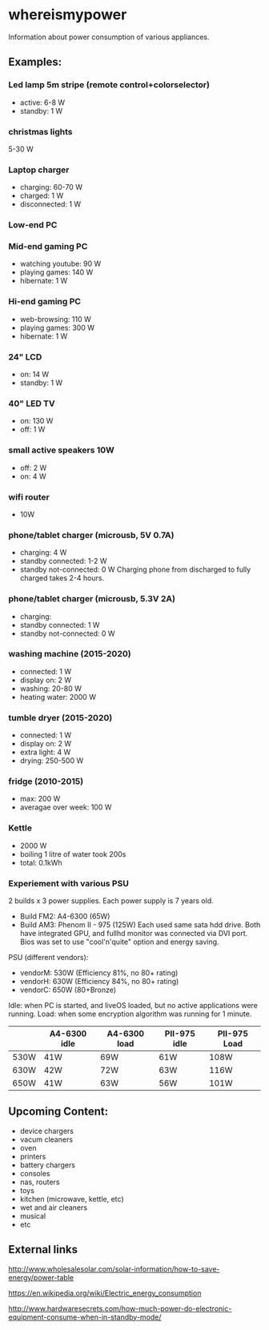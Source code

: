 # whereismypower
Information about power consumption of various appliances.




## Examples:

### Led lamp 5m stripe (remote control+colorselector)
* active: 6-8 W
* standby: 1 W

### christmas lights

5-30 W

### Laptop charger
* charging: 60-70 W
* charged: 1 W
* disconnected: 1 W

### Low-end PC


### Mid-end gaming PC
* watching youtube: 90 W
* playing games: 140 W
* hibernate: 1 W


### Hi-end gaming PC
* web-browsing: 110 W
* playing games: 300 W
* hibernate: 1 W


### 24" LCD
* on: 14 W
* standby: 1 W

### 40" LED TV
* on: 130 W
* off: 1 W

### small active speakers 10W
* off: 2 W
* on: 4 W
 
### wifi router
* 10W
 
### phone/tablet charger (microusb, 5V 0.7A)
* charging: 4 W
* standby connected: 1-2 W
* standby not-connected: 0 W
Charging phone from discharged to fully charged takes 2-4 hours.

### phone/tablet charger (microusb, 5.3V 2A)
* charging: 
* standby connected: 1 W
* standby not-connected: 0 W

### washing machine (2015-2020)

* connected: 1 W
* display on: 2 W
* washing: 20-80 W
* heating water: 2000 W

### tumble dryer (2015-2020)

* connected: 1 W
* display on: 2 W
* extra light: 4 W
* drying: 250-500 W

### fridge (2010-2015)

* max: 200 W
* averagae over week: 100 W

### Kettle 
* 2000 W
* boiling 1 litre of water took 200s
* total: 0.1kWh


### Experiement with various PSU

2 builds x 3 power supplies. Each power supply is 7 years old. 

* Build FM2: A4-6300 (65W)
* Build AM3: Phenom  II - 975 (125W)
Each used same sata hdd drive. Both have integrated GPU, and fullhd monitor was connected via DVI port. Bios was set to use "cool'n'quite" option and energy saving.

PSU (different vendors):
* vendorM: 530W (Efficiency 81%, no 80+ rating)
* vendorH: 630W (Efficiency 84%, no 80+ rating)
* vendorC: 650W (80+Bronze)

Idle: when PC is started, and liveOS loaded, but no active applications were running.
Load: when some encryption algorithm was running for 1 minute.

|   | A4-6300 idle  | A4-6300 load  | PII-975 idle  |  PII-975 Load |
|---|---|---|---|---|
| 530W  | 41W  | 69W  | 61W  | 108W  |
| 630W  | 42W  | 72W  | 63W  | 116W  |
| 650W  | 41W  | 63W  | 56W  | 101W  |


## Upcoming Content:

* device chargers
* vacum cleaners
* oven
* printers
* battery chargers
* consoles
* nas, routers
* toys
* kitchen (microwave, kettle, etc)
* wet and air cleaners
* musical
* etc

## External links

http://www.wholesalesolar.com/solar-information/how-to-save-energy/power-table

https://en.wikipedia.org/wiki/Electric_energy_consumption

http://www.hardwaresecrets.com/how-much-power-do-electronic-equipment-consume-when-in-standby-mode/
